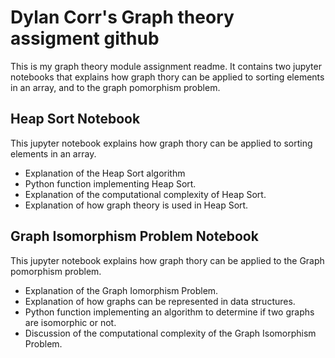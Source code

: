 
# Dylan Corr's Graph theory assigment github
This is my graph theory module assignment readme. It contains two jupyter notebooks that explains how graph thory can be applied to sorting elements in an array, and to the graph pomorphism problem.
## Heap Sort Notebook
This jupyter notebook explains how graph thory can be applied to sorting elements in an array. 
* Explanation of the Heap Sort algorithm
* Python function implementing Heap Sort.
* Explanation of the computational complexity of Heap Sort.
* Explanation of how graph theory is used in Heap Sort.
## Graph Isomorphism Problem Notebook
This jupyter notebook explains how graph thory can be applied to the Graph pomorphism problem.
* Explanation of the Graph Iomorphism Problem.
* Explanation of how graphs can be represented in data structures.
* Python function implementing an algorithm to determine if two graphs are isomorphic or not.
* Discussion of the computational complexity of the Graph Isomorphism Problem.
